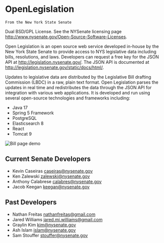 OpenLegislation
====================

`From the New York State Senate`

Dual BSD/GPL License. See the NYSenate licensing page http://www.nysenate.gov/Open-Source-Software-Licenses.

Open Legislation is an open source web service developed in-house by the New York State Senate to provide access to NYS legislative data including bills, resolutions, and laws. Developers can request a free key for the JSON API at http://legislation.nysenate.gov/. The JSON API is documented at http://legislation.nysenate.gov/static/docs/html/.

Updates to legislative data are distributed by the Legislative Bill drafting Commission (LBDC) in a raw, plain text format. Open Legislation parses the updates in real time and redistributes the data through the JSON API for integration with various web applications. It is developed and run using several open-source technologies and frameworks including:

* Java 17
* Spring 5 Framework
* PostgreSQL
* Elasticsearch 8
* React
* Tomcat 9

![Bill page demo](https://raw.githubusercontent.com/nysenate/OpenLegislation/dev/src/main/webapp/static/img/bill-page.png)

Current Senate Developers
---------------------------

* Kevin Caseiras <caseiras@nysenate.gov>
* Ken Zalewski <zalewski@nysenate.gov>
* Anthony Calabrese <calabres@nysenate.gov>
* Jacob Keegan <keegan@nysenate.gov>

Past Developers
--------------------

* Nathan Freitas <nathanfreitas@gmail.com>
* Jared Williams <jared.mi.williams@gmail.com>
* Graylin Kim <kim@nysenate.gov>
* Ash Islam <islam@nysenate.gov>
* Sam Stouffer <stouffer@nysenate.gov>
